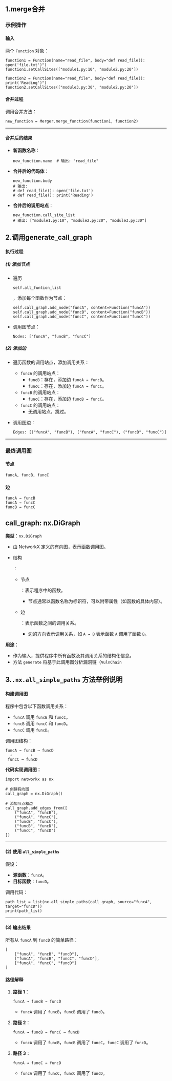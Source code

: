 ## 1.merge合并

### **示例操作**

#### **输入**

两个 `Function` 对象：

```
function1 = Function(name="read_file", body="def read_file(): open('file.txt')")
function1.setCallSites(["module1.py:10", "module2.py:20"])

function2 = Function(name="read_file", body="def read_file(): print('Reading')")
function2.setCallSites(["module3.py:30", "module2.py:20"])
```

#### **合并过程**

调用合并方法：

```
new_function = Merger.merge_function(function1, function2)
```

------

#### **合并后的结果**

- **新函数名称**：

  ```
  new_function.name  # 输出: "read_file"
  ```

- **合并后的代码体**：

  ```
  new_function.body
  # 输出: 
  # def read_file(): open('file.txt')
  # def read_file(): print('Reading')
  ```

- **合并后的调用站点**：

  ```
  new_function.call_site_list
  # 输出: ["module1.py:10", "module2.py:20", "module3.py:30"]
  ```

## 2.调用generate_call_graph

#### **执行过程**

##### **(1) 添加节点**

- 遍历 

  ```
  self.all_funtion_list
  ```

  ，添加每个函数作为节点：

  ```
  self.call_graph.add_node("funcA", content=Function("funcA"))
  self.call_graph.add_node("funcB", content=Function("funcB"))
  self.call_graph.add_node("funcC", content=Function("funcC"))
  ```

- 调用图节点：

  ```
  Nodes: ["funcA", "funcB", "funcC"]
  ```

##### **(2) 添加边**

- 遍历函数的调用站点，添加调用关系：

  - `funcA` 的调用站点：
    - `funcB`：存在，添加边 `funcA → funcB`。
    - `funcC`：存在，添加边 `funcA → funcC`。
  - `funcB` 的调用站点：
    - `funcC`：存在，添加边 `funcB → funcC`。
  - `funcC` 的调用站点：
    - 无调用站点，跳过。

- 调用图边：

  ```
  Edges: [("funcA", "funcB"), ("funcA", "funcC"), ("funcB", "funcC")]
  ```

------

### **最终调用图**

#### **节点**

```
funcA, funcB, funcC
```

#### **边**

```
funcA → funcB
funcA → funcC
funcB → funcC
```

## call_graph: nx.DiGraph

**类型**：`nx.DiGraph`

- 由 NetworkX 定义的有向图，表示函数调用图。

- 结构

  ：

  - 节点

    ：表示程序中的函数。

    - 节点通常以函数名称为标识符，可以附带属性（如函数的具体内容）。

  - 边

    ：表示函数之间的调用关系。

    - 边的方向表示调用关系，如 `A → B` 表示函数 `A` 调用了函数 `B`。

**用途**：

- 作为输入，提供程序中所有函数及其调用关系的结构化信息。
- 方法 `generate` 将基于此调用图分析漏洞链（`VulnChain`

## 3.`.nx.all_simple_paths` 方法举例说明

####  **构建调用图**

程序中包含以下函数调用关系：

- `funcA` 调用 `funcB` 和 `funcC`。
- `funcB` 调用 `funcC` 和 `funcD`。
- `funcC` 调用 `funcD`。

调用图结构：

```
funcA → funcB → funcD
  ↓        ↓
 funcC → funcD
```

**代码实现调用图：**

```
import networkx as nx

# 创建有向图
call_graph = nx.DiGraph()

# 添加节点和边
call_graph.add_edges_from([
    ("funcA", "funcB"),
    ("funcA", "funcC"),
    ("funcB", "funcC"),
    ("funcB", "funcD"),
    ("funcC", "funcD")
])
```

------

#### **(2) 使用 `all_simple_paths`**

假设：

- **源函数**：`funcA`。
- **目标函数**：`funcD`。

调用代码：

```
path_list = list(nx.all_simple_paths(call_graph, source="funcA", target="funcD"))
print(path_list)
```

------

#### **(3) 输出结果**

所有从 `funcA` 到 `funcD` 的简单路径：

```
[
    ["funcA", "funcB", "funcD"],
    ["funcA", "funcB", "funcC", "funcD"],
    ["funcA", "funcC", "funcD"]
]
```

#### **路径解释**

1. **路径 1**：

   ```
   funcA → funcB → funcD
   ```

   - `funcA` 调用了 `funcB`，`funcB` 调用了 `funcD`。

2. **路径 2**：

   ```
   funcA → funcB → funcC → funcD
   ```

   - `funcA` 调用了 `funcB`，`funcB` 调用了 `funcC`，`funcC` 调用了 `funcD`。

3. **路径 3**：

   ```
   funcA → funcC → funcD
   ```

   - `funcA` 调用了 `funcC`，`funcC` 调用了 `funcD`。